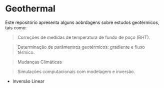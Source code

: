 # Geothermal

Este repositório apresenta alguns aobrdagens sobre estudos geotérmicos, tais como: 

>Correções de medidas de temperatura de fundo de poço (BHT).

>Determinação de parâmentros geotérmicos: gradiente e fluxo térmico.

>Mudanças Climáticas

>Simulações computacionais com modelagem e inversão.
  - Inversão Linear
